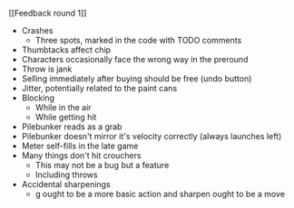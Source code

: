 [[Feedback round 1]]

- Crashes
	- Three spots, marked in the code with TODO comments
- Thumbtacks affect chip
- Characters occasionally face the wrong way in the preround
- Throw is jank
- Selling immediately after buying should be free (undo button)
- Jitter, potentially related to the paint cans
- Blocking
	- While in the air
	- While getting hit
- Pilebunker reads as a grab
- Pilebunker doesn't mirror it's velocity correctly (always launches left)
- Meter self-fills in the late game
- Many things don't hit crouchers
	- This may not be a bug but a feature
	- Including throws
- Accidental sharpenings
	- g ought to be a more basic action and sharpen ought to be a move